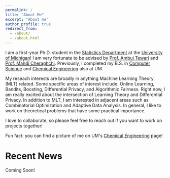 ```yaml
---
permalink: /
title: "About Me"
excerpt: "About me"
author_profile: true
redirect_from: 
  - /about/
  - /about.html
---
```


I am a first-year Ph.D. student in the [Statistics Department](https://lsa.umich.edu/stats) at the [University of Michigan](https://umich.edu/)! I am very fortunate to be advised by [Prof. Ambuj Tewari](https://ambujtewari.github.io) and [Prof. Mahdi Cheraghchi](https://mahdi.cheraghchi.info/). Previously, I completed my B.S. in [Computer Science](https://cse.engin.umich.edu/) and [Chemical Engineering](https://che.engin.umich.edu/) also at UM. 

My reseach interests are broadly in anything Machine Learning Theory (MLT) related. Some specific areas of interest include: Online Learning, Bandits, Boosting, Differential Privacy, and Algorithmic Fairness. Right now, I am really excited about the intersection of Learning Theory and Differential Privacy. In addition to MLT, I am interested in adjacent areas such as Combinatorial Optimization and Adaptive Data Analysis. In general, I like to work on theoretical problems that have some practical importance. 

I love to collaborate, so please feel free to reach out if you want to work on projects together!

Fun fact: you can find a picture of me on UM's [Chemical Engineering](https://che.engin.umich.edu/) page!

Recent News
======
Coming Soon!
